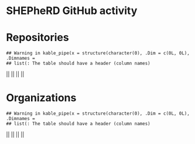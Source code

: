 
# SHEPheRD GitHub activity

# Repositories

    ## Warning in kable_pipe(x = structure(character(0), .Dim = c(0L, 0L), .Dimnames =
    ## list(: The table should have a header (column names)

|| || || ||

# Organizations

    ## Warning in kable_pipe(x = structure(character(0), .Dim = c(0L, 0L), .Dimnames =
    ## list(: The table should have a header (column names)

|| || || ||
